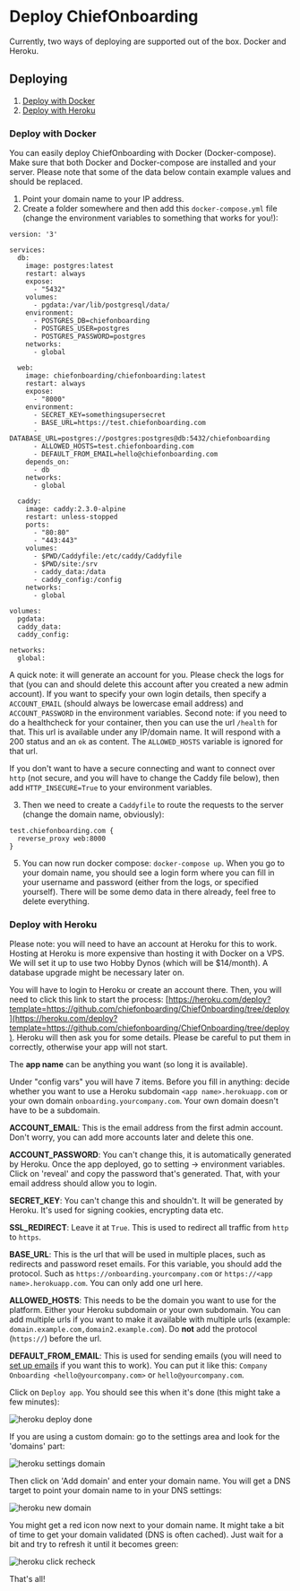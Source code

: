 # Deploy ChiefOnboarding 
Currently, two ways of deploying are supported out of the box. Docker and Heroku.

## Deploying

1. [Deploy with Docker](#deploy-with-docker)
1. [Deploy with Heroku](#deploy-with-heroku)

### Deploy with Docker
You can easily deploy ChiefOnboarding with Docker (Docker-compose). Make sure that both Docker and Docker-compose are installed and your server. Please note that some of the data below contain example values and should be replaced.

1. Point your domain name to your IP address.
2. Create a folder somewhere and then add this `docker-compose.yml` file (change the environment variables to something that works for you!):

```
version: '3'

services:
  db:
    image: postgres:latest
    restart: always
    expose:
      - "5432"
    volumes:
      - pgdata:/var/lib/postgresql/data/
    environment:
      - POSTGRES_DB=chiefonboarding
      - POSTGRES_USER=postgres
      - POSTGRES_PASSWORD=postgres
    networks:
      - global

  web:
    image: chiefonboarding/chiefonboarding:latest
    restart: always
    expose:
      - "8000"
    environment:
      - SECRET_KEY=somethingsupersecret
      - BASE_URL=https://test.chiefonboarding.com
      - DATABASE_URL=postgres://postgres:postgres@db:5432/chiefonboarding
      - ALLOWED_HOSTS=test.chiefonboarding.com
      - DEFAULT_FROM_EMAIL=hello@chiefonboarding.com
    depends_on:
      - db
    networks:
      - global

  caddy:
    image: caddy:2.3.0-alpine
    restart: unless-stopped
    ports:
      - "80:80"
      - "443:443"
    volumes:
      - $PWD/Caddyfile:/etc/caddy/Caddyfile
      - $PWD/site:/srv
      - caddy_data:/data
      - caddy_config:/config
    networks:
      - global

volumes:
  pgdata:
  caddy_data:
  caddy_config:

networks:
  global:

```
A quick note: it will generate an account for you. Please check the logs for that (you can and should delete this account after you created a new admin account). If you want to specify your own login details, then specify a `ACCOUNT_EMAIL` (should always be lowercase email address) and `ACCOUNT_PASSWORD` in the environment variables.
Second note: if you need to do a healthcheck for your container, then you can use the url `/health` for that. This url is available under any IP/domain name. It will respond with a 200 status and an `ok` as content. The `ALLOWED_HOSTS` variable is ignored for that url.

If you don't want to have a secure connecting and want to connect over `http` (not secure, and you will have to change the Caddy file below), then add `HTTP_INSECURE=True` to your environment variables.

3. Then we need to create a `Caddyfile` to route the requests to the server (change the domain name, obviously):
```
test.chiefonboarding.com {
  reverse_proxy web:8000
}
```
5. You can now run docker compose: `docker-compose up`. When you go to your domain name, you should see a login form where you can fill in your username and password (either from the logs, or specified yourself). There will be some demo data in there already, feel free to delete everything. 


### Deploy with Heroku
Please note: you will need to have an account at Heroku for this to work. Hosting at Heroku is more expensive than hosting it with Docker on a VPS. We will set it up to use two Hobby Dynos (which will be $14/month). A database upgrade might be necessary later on.

You will have to login to Heroku or create an account there. Then, you will need to click this link to start the process: [https://heroku.com/deploy?template=https://github.com/chiefonboarding/ChiefOnboarding/tree/deploy](https://heroku.com/deploy?template=https://github.com/chiefonboarding/ChiefOnboarding/tree/deploy).
Heroku will then ask you for some details. Please be careful to put them in correctly, otherwise your app will not start.

The **app name** can be anything you want (so long it is available).

Under "config vars" you will have 7 items. Before you fill in anything: decide whether you want to use a Heroku subdomain `<app name>.herokuapp.com` or your own domain `onboarding.yourcompany.com`. Your own domain doesn't have to be a subdomain.

**ACCOUNT_EMAIL**: This is the email address from the first admin account. Don't worry, you can add more accounts later and delete this one.

**ACCOUNT_PASSWORD**: You can't change this, it is automatically generated by Heroku. Once the app deployed, go to setting -> environment variables. Click on 'reveal' and copy the password that's generated. That, with your email address should allow you to login.

**SECRET_KEY**: You can't change this and shouldn't. It will be generated by Heroku. It's used for signing cookies, encrypting data etc.

**SSL_REDIRECT**: Leave it at `True`. This is used to redirect all traffic from `http` to `https`. 

**BASE_URL**: This is the url that will be used in multiple places, such as redirects and password reset emails. For this variable, you should add the protocol. Such as `https://onboarding.yourcompany.com` or `https://<app name>.herokuapp.com`. You can only add one url here.

**ALLOWED_HOSTS**: This needs to be the domain you want to use for the platform. Either your Heroku subdomain or your own subdomain. You can add multiple urls if you want to make it available with multiple urls (example: `domain.example.com,domain2.example.com`). Do **not** add the protocol (`https://`) before the url.

**DEFAULT_FROM_EMAIL**: This is used for sending emails (you will need to [set up emails](https://docs.chiefonboarding.com/integrations/Email.html) if you want this to work). You can put it like this: `Company Onboarding <hello@yourcompany.com>` or `hello@yourcompany.com`.

Click on `Deploy app`. You should see this when it's done (this might take a few minutes):

![heroku deploy done](/heroku-deploy-done.png)

If you are using a custom domain: go to the settings area and look for the 'domains' part:

![heroku settings domain](/heroku-settings-domain.png)

Then click on 'Add domain' and enter your domain name. You will get a DNS target to point your domain name to in your DNS settings:

![heroku new domain](/heroku-new-domain.png)

You might get a red icon now next to your domain name. It might take a bit of time to get your domain validated (DNS is often cached). Just wait for a bit and try to refresh it until it becomes green:

![heroku click recheck](/heroku-click-recheck.png)

That's all!
